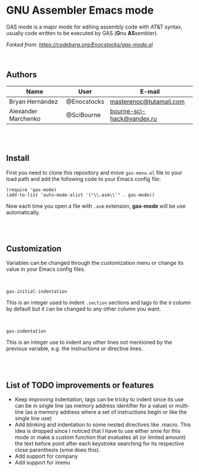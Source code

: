 # GNU Assembler Emacs mode

GAS mode is a major mode for editing assembly code with AT&T syntax, usually code written to be executed by GAS (**G**nu **AS**sembler).

*Forked from: https://codeberg.org/Enocstocks/gas-mode.el*

<br>

## Authors

| Name | User | E-mail |
| --- | --- | --- |
| Bryan Hernández | @Enocstocks | masterenoc@tutamail.com |
| Alexander Marchenko | @SciBourne | bourne-sci-hack@yandex.ru |


<br>
<br>


## Install
First you need to clone this repository and move `gas-menu.el` file to your load path and add the following code to your Emacs config file:

```elisp
(require 'gas-mode)
(add-to-list 'auto-mode-alist '("\\.asm\\'" . gas-mode))
```

Now each time you open a file with `.asm` extension, **gas-mode** will be use automatically.


<br>
<br>


## Customization
Variables can be changed through the customization menu or change its value in your Emacs config files.

<br>

`gas-initial-indentation`

This is an integer used to indent `.section` sections and tags to the `0` column by default but it can be changed to any other column you want.

<br>

`gas-indentation`

This is an integer use to indent any other lines not mentioned by the previous variable, e.g. the instructions or directive lines.


<br>
<br>


## List of TODO improvements or features

* Keep improving indentation, tags can be tricky to indent since its use can be in single line (as memory address identifier for a value) or multi-line (as a memory address where a set of instructions begin or like the single line use)
* Add blinking and indentation to some nested directives like .macro. This idea is dropped since I noticed that I have to use either smie for this mode or make a custom function that evaluates all (or limited amount) the text before point after each keystroke searching for its respective close parenthesis (smie does this).
* Add support for company
* Add support for imenu
